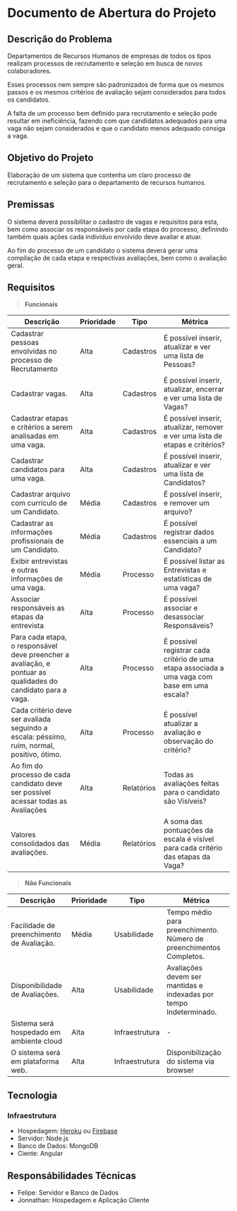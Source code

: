 # Documento de Abertura do Projeto

## Descrição do Problema 

Departamentos de Recursos Humanos de empresas de todos os tipos realizam processos de recrutamento e seleção em busca de novos colaboradores. 

Esses processos nem sempre são padronizados de forma que os mesmos passos e os mesmos critérios de avaliação sejam considerados para todos os candidatos.

A falta de um processo bem definido para recrutamento e seleção pode resultar em ineficiência, fazendo com que candidatos adequados para uma vaga não sejam considerados e que o candidato menos adequado consiga a vaga.

## Objetivo do Projeto

Elaboração de um sistema que contenha um claro processo de recrutamento e seleção para o departamento de recursos humanos.

## Premissas

O sistema deverá possibilitar o cadastro de vagas e requisitos para esta, bem como associar os responsáveis por cada etapa do processo, definindo também quais ações cada individuo envolvido deve avaliar e atuar.

Ao fim do processo de um candidato o sistema deverá gerar uma compilação de cada etapa e respectivas avaliações, bem como o avaliação geral.

## Requisitos

> **Funcionais**

|Descrição|Prioridade|Tipo|Métrica|
|---------|----------|----|-------|
|Cadastrar pessoas envolvidas no processo de Recrutamento|Alta|Cadastros|É possível inserir, atualizar e ver uma lista de Pessoas?|
|Cadastrar vagas. |Alta|Cadastros|É possível inserir, atualizar, encerrar e ver uma lista de Vagas?|
|Cadastrar etapas e critérios a serem analisadas em uma vaga.|Alta|Cadastros|É possível inserir, atualizar, remover e ver uma lista de etapas e critérios?|
|Cadastrar candidatos para uma vaga.|Alta|Cadastros|É possível inserir, atualizar e ver uma lista de Candidatos?|
|Cadastrar arquivo com currículo de um Candidato.|Média|Cadastros|É possível inserir, e remover um arquivo?|
|Cadastrar as informações profissionais de um Candidato.|Média|Cadastros|É possível registrar dados essenciais a um Candidato?|
|Exibir entrevistas e outras informações de uma vaga.|Média|Processo|É possível listar as Entrevistas e estatísticas de uma vaga?|
|Associar responsáveis as etapas da entrevista|Alta|Processo|É possível associar e desassociar Responsáveis?|
|Para cada etapa, o responsável deve preencher a avaliação, e pontuar as qualidades do candidato para a vaga.|Alta|Processo|É possível registrar cada critério de uma etapa associada a uma vaga com base em uma escala?|
|Cada critério deve ser avaliada seguindo a escala: péssimo, ruim, normal, positivo, ótimo.|Alta|Processo|É possível atualizar a avaliação e observação do critério?|
|Ao fim do processo de cada candidato deve ser possível acessar todas as Avaliações|Alta|Relatórios|Todas as avaliações feitas para o candidato são Visíveis?|
|Valores consolidados das avaliações.|Média|Relatórios|A soma das pontuações da escala é visível para cada critério das etapas da Vaga?|


> **Não Funcionais**

|Descrição|Prioridade|Tipo|Métrica|
|---------|----------|----|-------|
|Facilidade de preenchimento de Avaliação.|Média|Usabilidade|Tempo médio para preenchimento. Número de preenchimentos Completos.|
|Disponibilidade de Avaliações.|Alta|Usabilidade|Avaliações devem ser mantidas e indexadas por tempo Indeterminado.|
|Sistema será hospedado em ambiente cloud|Alta|Infraestrutura|-|
|O sistema será em plataforma web.|Alta|Infraestrutura|Disponibilização do sistema via browser|

## Tecnologia

### Infraestrutura
- Hospedagem: [Heroku](https://www.heroku.com/) ou [Firebase](https://firebase.google.com/?hl=pt-br)
- Servidor: Node.js
- Banco de Dados: MongoDB
- Ciente: Angular

## Responsábilidades Técnicas

- Felipe: Servidor e Banco de Dados
- Jonnathan: Hospedagem e Aplicação Cliente